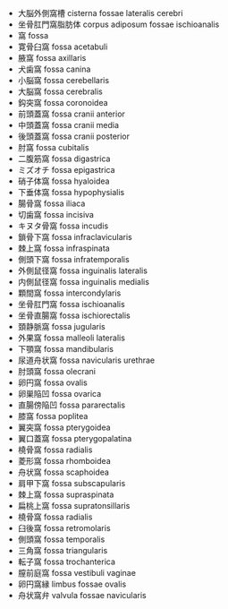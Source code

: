 - 大脳外側窩槽 cisterna fossae lateralis cerebri
- 坐骨肛門窩脂肪体 corpus adiposum fossae ischioanalis
- 窩 fossa
- 寛骨臼窩 fossa acetabuli
- 腋窩 fossa axillaris
- 犬歯窩 fossa canina
- 小脳窩 fossa cerebellaris
- 大脳窩 fossa cerebralis
- 鈎突窩 fossa coronoidea
- 前頭蓋窩 fossa cranii anterior
- 中頭蓋窩 fossa cranii media
- 後頭蓋窩 fossa cranii posterior
- 肘窩 fossa cubitalis
- 二腹筋窩 fossa digastrica
- ミズオチ fossa epigastrica
- 硝子体窩 fossa hyaloidea
- 下垂体窩 fossa hypophysialis
- 腸骨窩 fossa iliaca
- 切歯窩 fossa incisiva
- キヌタ骨窩 fossa incudis
- 鎖骨下窩 fossa infraclavicularis
- 棘上窩 fossa infraspinata
- 側頭下窩 fossa infratemporalis
- 外側鼠径窩 fossa inguinalis lateralis
- 内側鼠径窩 fossa inguinalis medialis
- 顆間窩 fossa intercondylaris
- 坐骨肛門窩 fossa ischioanalis
- 坐骨直腸窩 fossa ischiorectalis
- 頚静脈窩 fossa jugularis
- 外果窩 fossa malleoli lateralis
- 下顎窩 fossa mandibularis
- 尿道舟状窩 fossa navicularis urethrae
- 肘頭窩 fossa olecrani
- 卵円窩 fossa ovalis
- 卵巣陥凹 fossa ovarica
- 直腸傍陥凹 fossa pararectalis
- 膝窩 fossa poplitea
- 翼突窩 fossa pterygoidea
- 翼口蓋窩 fossa pterygopalatina
- 橈骨窩 fossa radialis
- 菱形窩 fossa rhomboidea
- 舟状窩 fossa scaphoidea
- 肩甲下窩 fossa subscapularis
- 棘上窩 fossa supraspinata
- 扁桃上窩 fossa supratonsillaris
- 橈骨窩 fossa radialis
- 臼後窩 fossa retromolaris
- 側頭窩 fossa temporalis
- 三角窩 fossa triangularis
- 転子窩 fossa trochanterica
- 膣前庭窩 fossa vestibuli vaginae
- 卵円窩縁 limbus fossae ovalis
- 舟状窩弁 valvula fossae navicularis
